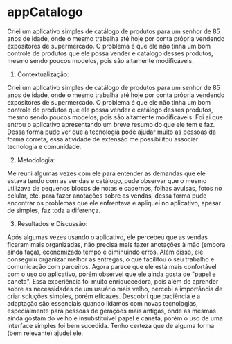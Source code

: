 # appCatalogo
Criei um aplicativo simples de catálogo de produtos para um senhor de 85 anos de idade, onde o mesmo trabalha até hoje por conta própria vendendo expositores de supermercado. O problema é que ele não tinha um bom controle de produtos que ele possa vender e catálogo desses produtos, mesmo sendo poucos modelos, pois são altamente modificáveis.

1. Contextualização:

Criei um aplicativo simples de catálogo de produtos para um senhor de 85 anos de idade, onde o mesmo trabalha até hoje por conta própria vendendo expositores de supermercado. O problema é que ele não tinha um bom controle de produtos que ele possa vender e catálogo desses produtos, mesmo sendo poucos modelos, pois são altamente modificáveis. Foi ai que entrou o aplicativo apresentando um breve resumo do que ele tem e faz. Dessa forma pude ver que a tecnologia pode ajudar muito as pessoas da forma correta, essa atividade de extensão me possibilitou associar tecnologia e comunidade.

2. Metodologia:

Me reuni algumas vezes com ele para entender as demandas que ele estava tendo com as vendas e catálogo, pude observar que o mesmo utilizava de pequenos blocos de notas e cadernos, folhas avulsas, fotos no celular, etc. para fazer anotações sobre as vendas, dessa forma pude encontrar os problemas que ele enfrentava e apliquei no aplicativo, apesar de simples, faz toda a diferença.

3. Resultados e Discussão:

Após algumas vezes usando o aplicativo, ele percebeu que as vendas ficaram mais organizadas, não precisa mais fazer anotações à mão (embora ainda faça), economizado tempo e diminuindo erros. Além disso, ele conseguiu organizar melhor as entregas, o que facilitou o seu trabalho e comunicação com parceiros. Agora parece que ele está mais confortável com o uso do aplicativo, porém observei que ele ainda gosta de "papel e caneta". Essa experiência foi muito enriquecedora, pois além de aprender sobre as necessidades de um usuário mais velho, percebi a importância de criar soluções simples, porém eficazes. Descobri que paciência e a adaptação são essenciais quando lidamos com novas tecnologias, especialmente para pessoas de gerações mais antigas, onde as mesmas ainda gostam do velho e insubstituível papel e caneta, porém o uso de uma interface simples foi bem sucedida. Tenho certeza que de alguma forma (bem relevante) ajudei ele.
